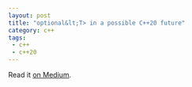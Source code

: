 ```yaml
---
layout: post
title: "optional&lt;T> in a possible C++20 future"
category: c++
tags:
 - c++
 - c++20
---
```


Read it [on Medium](https://medium.com/p/6a1f2158fb76?source=brevzin.github.io).
